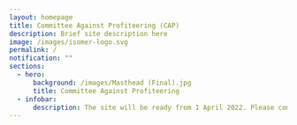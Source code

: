 ```yaml
---
layout: homepage
title: Committee Against Profiteering (CAP)
description: Brief site description here
image: /images/isomer-logo.svg
permalink: /
notification: ""
sections:
  - hero:
      background: /images/Masthead (Final).jpg
      title: Committee Against Profiteering
  - infobar:
      description: The site will be ready from 1 April 2022. Please come back again.
---
```

